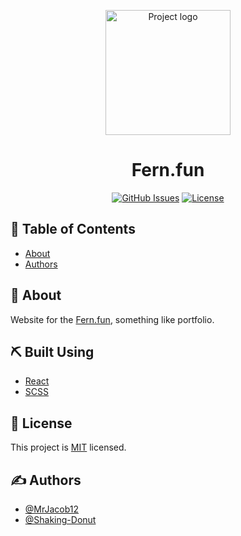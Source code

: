 <p align="center">
 <a><img width=200px height=200px src="https://avatars.githubusercontent.com/u/71661080" alt="Project logo"></a>
</p>

<h1 align="center">Fern.fun</h1>

<div align="center">

[![GitHub Issues](https://img.shields.io/github/issues/Fern-fun/fern.fun.svg)](https://github.com/Fern-fun/StringProgressBar/issues)
[![License](https://img.shields.io/github/license/Fern-fun/fern.fun.svg)](/LICENSE)

</div>

## 📝 Table of Contents

<!-- -  -->
<!-- - [Deployment](#deployment) -->
<!-- - [Usage](#usage) -->
<!-- - [Getting Started](#getting_started)
- [Built Using](#built_using) -->

- [About](#about)
- [Authors](#authors)

## 🧐 About <a name = "about"></a>

Website for the [Fern.fun](https://fern.fun), something like portfolio.

## ⛏️ Built Using <a name = "built_using"></a>

- [React](https://reactjs.org/)
- [SCSS](https://sass-lang.com/)

## 📝 License

This project is [MIT](https://github.com/Fern-fun/fern.fun/blob/master/LICENSE) licensed.

## ✍️ Authors <a name = "authors"></a>

- [@MrJacob12](https://github.com/mrjacob12)
- [@Shaking-Donut](https://github.com/Shaking-Donut)
